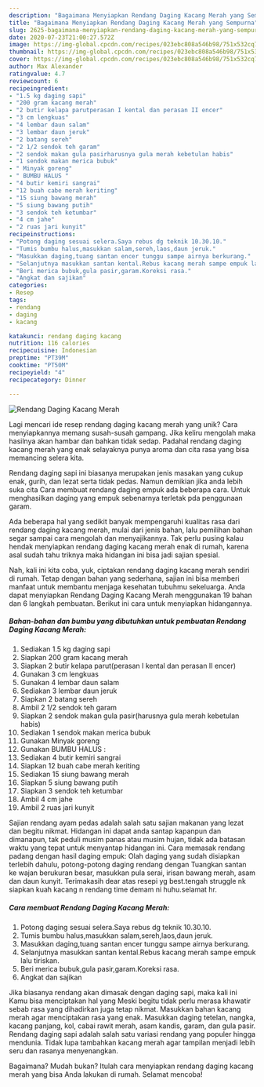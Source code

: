 ```yaml
---
description: "Bagaimana Menyiapkan Rendang Daging Kacang Merah yang Sempurna"
title: "Bagaimana Menyiapkan Rendang Daging Kacang Merah yang Sempurna"
slug: 2625-bagaimana-menyiapkan-rendang-daging-kacang-merah-yang-sempurna
date: 2020-07-23T21:00:27.572Z
image: https://img-global.cpcdn.com/recipes/023ebc808a546b98/751x532cq70/rendang-daging-kacang-merah-foto-resep-utama.jpg
thumbnail: https://img-global.cpcdn.com/recipes/023ebc808a546b98/751x532cq70/rendang-daging-kacang-merah-foto-resep-utama.jpg
cover: https://img-global.cpcdn.com/recipes/023ebc808a546b98/751x532cq70/rendang-daging-kacang-merah-foto-resep-utama.jpg
author: Max Alexander
ratingvalue: 4.7
reviewcount: 6
recipeingredient:
- "1.5 kg daging sapi"
- "200 gram kacang merah"
- "2 butir kelapa parutperasan I kental dan perasan II encer"
- "3 cm lengkuas"
- "4 lembar daun salam"
- "3 lembar daun jeruk"
- "2 batang sereh"
- "2 1/2 sendok teh garam"
- "2 sendok makan gula pasirharusnya gula merah kebetulan habis"
- "1 sendok makan merica bubuk"
- " Minyak goreng"
- " BUMBU HALUS "
- "4 butir kemiri sangrai"
- "12 buah cabe merah keriting"
- "15 siung bawang merah"
- "5 siung bawang putih"
- "3 sendok teh ketumbar"
- "4 cm jahe"
- "2 ruas jari kunyit"
recipeinstructions:
- "Potong daging sesuai selera.Saya rebus dg teknik 10.30.10."
- "Tumis bumbu halus,masukkan salam,sereh,laos,daun jeruk."
- "Masukkan daging,tuang santan encer tunggu sampe airnya berkurang."
- "Selanjutnya masukkan santan kental.Rebus kacang merah sampe empuk lalu tiriskan."
- "Beri merica bubuk,gula pasir,garam.Koreksi rasa."
- "Angkat dan sajikan"
categories:
- Resep
tags:
- rendang
- daging
- kacang

katakunci: rendang daging kacang 
nutrition: 116 calories
recipecuisine: Indonesian
preptime: "PT39M"
cooktime: "PT50M"
recipeyield: "4"
recipecategory: Dinner

---
```



![Rendang Daging Kacang Merah](https://img-global.cpcdn.com/recipes/023ebc808a546b98/751x532cq70/rendang-daging-kacang-merah-foto-resep-utama.jpg)

Lagi mencari ide resep rendang daging kacang merah yang unik? Cara menyiapkannya memang susah-susah gampang. Jika keliru mengolah maka hasilnya akan hambar dan bahkan tidak sedap. Padahal rendang daging kacang merah yang enak selayaknya punya aroma dan cita rasa yang bisa memancing selera kita.

Rendang daging sapi ini biasanya merupakan jenis masakan yang cukup enak, gurih, dan lezat serta tidak pedas. Namun demikian jika anda lebih suka cita Cara membuat rendang daging empuk ada beberapa cara. Untuk menghasilkan daging yang empuk sebenarnya terletak pda penggunaan garam.

Ada beberapa hal yang sedikit banyak mempengaruhi kualitas rasa dari rendang daging kacang merah, mulai dari jenis bahan, lalu pemilihan bahan segar sampai cara mengolah dan menyajikannya. Tak perlu pusing kalau hendak menyiapkan rendang daging kacang merah enak di rumah, karena asal sudah tahu triknya maka hidangan ini bisa jadi sajian spesial.


Nah, kali ini kita coba, yuk, ciptakan rendang daging kacang merah sendiri di rumah. Tetap dengan bahan yang sederhana, sajian ini bisa memberi manfaat untuk membantu menjaga kesehatan tubuhmu sekeluarga. Anda dapat menyiapkan Rendang Daging Kacang Merah menggunakan 19 bahan dan 6 langkah pembuatan. Berikut ini cara untuk menyiapkan hidangannya.

<!--inarticleads1-->

##### Bahan-bahan dan bumbu yang dibutuhkan untuk pembuatan Rendang Daging Kacang Merah:

1. Sediakan 1.5 kg daging sapi
1. Siapkan 200 gram kacang merah
1. Siapkan 2 butir kelapa parut(perasan I kental dan perasan II encer)
1. Gunakan 3 cm lengkuas
1. Gunakan 4 lembar daun salam
1. Sediakan 3 lembar daun jeruk
1. Siapkan 2 batang sereh
1. Ambil 2 1/2 sendok teh garam
1. Siapkan 2 sendok makan gula pasir(harusnya gula merah kebetulan habis)
1. Sediakan 1 sendok makan merica bubuk
1. Gunakan  Minyak goreng
1. Gunakan  BUMBU HALUS :
1. Sediakan 4 butir kemiri sangrai
1. Siapkan 12 buah cabe merah keriting
1. Sediakan 15 siung bawang merah
1. Siapkan 5 siung bawang putih
1. Siapkan 3 sendok teh ketumbar
1. Ambil 4 cm jahe
1. Ambil 2 ruas jari kunyit


Sajian rendang ayam pedas adalah salah satu sajian makanan yang lezat dan begitu nikmat. Hidangan ini dapat anda santap kapanpun dan dimanapun, tak peduli musim panas atau musim hujan, tidak ada batasan waktu yang tepat untuk menyantap hidangan ini. Cara memasak rendang padang dengan hasil daging empuk: Olah daging yang sudah disiapkan terlebih dahulu, potong-potong daging rendang dengan Tuangkan santan ke wajan berukuran besar, masukkan pula serai, irisan bawang merah, asam dan daun kunyit. Terimakasih dear atas resepi yg best.tengah struggle nk siapkan kuah kacang n rendang time demam ni huhu.selamat hr. 

<!--inarticleads2-->

##### Cara membuat Rendang Daging Kacang Merah:

1. Potong daging sesuai selera.Saya rebus dg teknik 10.30.10.
1. Tumis bumbu halus,masukkan salam,sereh,laos,daun jeruk.
1. Masukkan daging,tuang santan encer tunggu sampe airnya berkurang.
1. Selanjutnya masukkan santan kental.Rebus kacang merah sampe empuk lalu tiriskan.
1. Beri merica bubuk,gula pasir,garam.Koreksi rasa.
1. Angkat dan sajikan


Jika biasanya rendang akan dimasak dengan daging sapi, maka kali ini Kamu bisa menciptakan hal yang Meski begitu tidak perlu merasa khawatir sebab rasa yang dihadirkan juga tetap nikmat. Masukkan bahan kacang merah agar menciptakan rasa yang enak. Masukkan daging tetelan, nangka, kacang panjang, kol, cabai rawit merah, asam kandis, garam, dan gula pasir. Rendang daging sapi adalah salah satu variasi rendang yang populer hingga mendunia. Tidak lupa tambahkan kacang merah agar tampilan menjadi lebih seru dan rasanya menyenangkan. 

Bagaimana? Mudah bukan? Itulah cara menyiapkan rendang daging kacang merah yang bisa Anda lakukan di rumah. Selamat mencoba!

